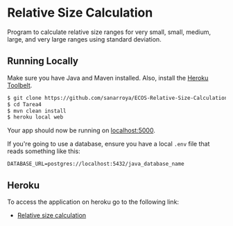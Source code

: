 # Relative Size Calculation

Program to calculate relative size ranges for very small, small, medium, large, and very large ranges using standard deviation.

## Running Locally

Make sure you have Java and Maven installed.  Also, install the [Heroku Toolbelt](https://toolbelt.heroku.com/).

```sh
$ git clone https://github.com/sanarroya/ECOS-Relative-Size-Calculation.git
$ cd Tarea4
$ mvn clean install
$ heroku local web
```

Your app should now be running on [localhost:5000](http://localhost:5000/).

If you're going to use a database, ensure you have a local `.env` file that reads something like this:

```
DATABASE_URL=postgres://localhost:5432/java_database_name
```

## Heroku

To access the application on heroku go to the following link:

- [Relative size calculation](https://hidden-brook-36984.herokuapp.com/calculateValues)